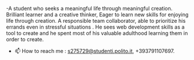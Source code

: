-A student who seeks a meaningful life through meaningful creation. Brilliant learner and a creative thinker, Eager to learn new skills for enjoying life through creation. A responsible team collaborator, able to prioritize his errands even in stressful situations . He sees web development skills as a tool to create and he spent most of his valuable adulthood learning them in order to create.
- 📫 How to reach me : s275729@studenti.polito.it, +393791107697.

<!---
mahdirashidi998/mahdirashidi998 is a ✨ special ✨ repository because its `README.md` (this file) appears on your GitHub profile.
You can click the Preview link to take a look at your changes.
--->
